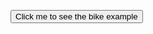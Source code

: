 <button class="example-button" onclick="openPopup('popup-bike-example')">Click me to see the bike example</button>

<wertgarantie-selection-pop-up id="popup-bike-example"
        class="example1"
        data-shop-product-name="Super Bike"
        data-bifrost-uri="https://wertgarantie-bifrost-dev.herokuapp.com/wertgarantie"
        data-client-id="public:5a576bd2-1953-4d20-80de-4de00d65fdc7"
        data-device-class="6bdd2d93-45d0-49e1-8a0c-98eb80342222"
        data-device-price="1000">
</wertgarantie-selection-pop-up>